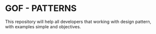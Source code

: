 # GOF - PATTERNS

This repository will help all developers that working with design pattern, with examples simple and objectives.